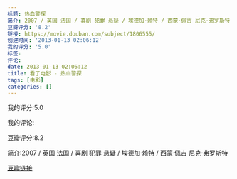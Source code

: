 ```yaml
---
标题: 热血警探
简介: 2007 / 英国 法国 / 喜剧 犯罪 悬疑 / 埃德加·赖特 / 西蒙·佩吉 尼克·弗罗斯特
豆瓣评分: '8.2'
链接: https://movie.douban.com/subject/1806555/
创建时间: '2013-01-13 02:06:12'
我的评分: '5.0'
标签:
评论:
date: 2013-01-13 02:06:12
title: 看了电影 - 热血警探
tags: [电影]
categories: []
---
```


我的评分:5.0

我的评论:

豆瓣评分:8.2

简介:2007 / 英国 法国 / 喜剧 犯罪 悬疑 / 埃德加·赖特 / 西蒙·佩吉 尼克·弗罗斯特

[豆瓣链接](https://movie.douban.com/subject/1806555/)

